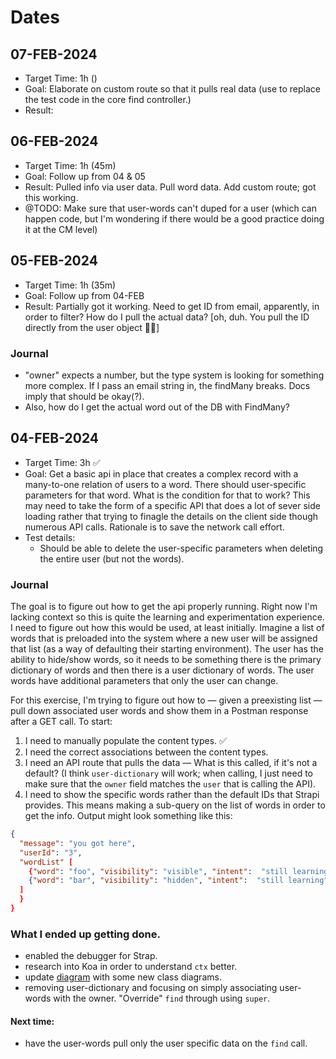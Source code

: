 # Dates

## 07-FEB-2024

- Target Time: 1h ()
- Goal: Elaborate on custom route so that it pulls real data (use to replace the test code in the core find controller.)
- Result: 

## 06-FEB-2024

- Target Time: 1h (45m)
- Goal: Follow up from 04 & 05
- Result: Pulled info via user data. Pull word data. Add custom route; got this working.
- @TODO: Make sure that user-words can't duped for a user (which can happen code, but I'm wondering if there would be a good practice doing it at the CM level)

## 05-FEB-2024

- Target Time: 1h (35m)
- Goal: Follow up from 04-FEB
- Result: Partially got it working. Need to get ID from email, apparently, in order to filter? How do I pull the actual data? [oh, duh. You pull the ID directly from the user object 🤦‍♂️]

### Journal

- "owner" expects a number, but the type system is looking for something more complex. If I pass an email string in, the findMany breaks. Docs imply that should be okay(?). 
- Also, how do I get the actual word out of the DB with FindMany?


## 04-FEB-2024

- Target Time: 3h ✅
- Goal: Get a basic api in place that creates a complex record with a many-to-one relation of users to a word. There should user-specific parameters for that word. What is the condition for that to work? This may need to take the form of a specific API that does a lot of sever side loading rather that trying to finagle the details on the client side though numerous API calls. Rationale is to save the network call effort.
- Test details:
  - Should be able to delete the user-specific parameters when deleting the entire user (but not the words).

### Journal

The goal is to figure out how to get the api properly running. Right now I'm lacking context so this is quite the learning and experimentation experience. I need to figure out how this would be used, at least initially. Imagine a list of words that is preloaded into the system where a new user will be assigned that list (as a way of defaulting their starting environment). The user has the ability to hide/show words, so it needs to be something there is the primary dictionary of words and then there is a user dictionary of words. The user words have additional parameters that only the user can change.

For this exercise, I'm trying to figure out how to &mdash; given a preexisting list &mdash; pull down associated user words and show them in a Postman response after a GET call. To start:

1. I need to manually populate the content types. ✅
2. I need the correct associations between the content types.
3. I need an API route that pulls the data &mdash; What is this called, if it's not a default? (I think `user-dictionary` will work; when calling, I just need to make sure that the `owner` field matches the `user` that is calling the API).
4. I need to show the specific words rather than the default IDs that Strapi provides. This means making a sub-query on the list of words in order to get the info. Output might look something like this:

```json
{
  "message": "you got here",
  "userId": "3",
  "wordList" [
    {"word": "foo", "visibility": "visible", "intent":  "still learning"},
    {"word": "bar", "visibility": "hidden", "intent":  "still learning"}
  ]
  }
}
```

### What I ended up getting done.

- enabled the debugger for Strap.
- research into Koa in order to understand `ctx` better.
- update [diagram](https://drive.google.com/file/d/17NgirP3uNDS9I5zEbsi9uJy_sCHzy5ku/view?usp=sharing) with some new class diagrams.
- removing user-dictionary and focusing on simply associating user-words with the owner. "Override" `find` through using `super`.

#### Next time:

- have the user-words pull only the user specific data on the `find` call.
